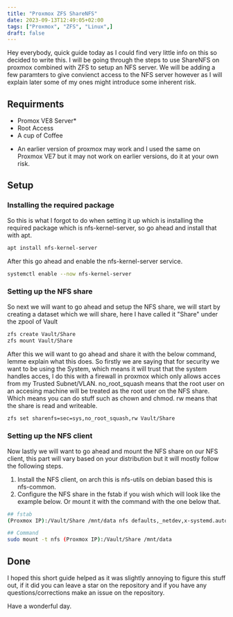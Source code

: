 ```yaml
---
title: "Proxmox ZFS ShareNFS"
date: 2023-09-13T12:49:05+02:00
tags: ["Proxmox", "ZFS", "Linux",]
draft: false
---
```


Hey everybody, quick guide today as I could find very little info on this so decided to write this. I will be going through the steps to use ShareNFS on proxmox combined with ZFS to setup an NFS server. We will be adding a few paramters to give convienct access to the NFS server however as I will explain later some of my ones might introduce some inherent risk.

## Requirments
- Promox VE8 Server*
- Root Access
- A cup of Coffee

* An earlier version of proxmox may work and I used the same on Proxmox VE7 but it may not work on earlier versions, do it at your own risk.

## Setup

### Installing the required package

So this is what I forgot to do when setting it up which is installing the required package which is nfs-kernel-server, so go ahead and install that with apt.

```bash
apt install nfs-kernel-server
```

After this go ahead and enable the nfs-kernel-server service.

```bash
systemctl enable --now nfs-kernel-server
```

### Setting up the NFS share

So next we will want to go ahead and setup the NFS share, we will start by creating a dataset which we will share, here I have called it "Share" under the zpool of Vault

```bash
zfs create Vault/Share
zfs mount Vault/Share
```

After this we will want to go ahead and share it with the below command, lemme explain what this does. So firstly we are saying that for security we want to be using the System, which means it will trust that the system handles acces, I do this with a firewall in proxmox which only allows acces from my Trusted Subnet/VLAN. no_root_squash means that the root user on an accesing machine will be treated as the root user on the NFS share. Which means you can do stuff such as chown and chmod. rw means that the share is read and writeable.

```bash
zfs set sharenfs=sec=sys,no_root_squash,rw Vault/Share
```

### Setting up the NFS client

Now lastly we will want to go ahead and mount the NFS share on our NFS client, this part will vary based on your distribution but it will mostly follow the following steps.

1. Install the NFS client, on arch this is nfs-utils on debian based this is nfs-common.
2. Configure the NFS share in the fstab if you wish which will look like the example below. Or mount it with the command with the one below that.


```bash
## fstab
(Proxmox IP):/Vault/Share /mnt/data nfs defaults,_netdev,x-systemd.automount,noauto 0 0

## Command
sudo mount -t nfs (Proxmox IP):/Vault/Share /mnt/data
```

## Done

I hoped this short guide helped as it was slightly annoying to figure this stuff out, if it did you can leave a star on the repository and if you have any questions/corrections make an issue on the repository.

Have a wonderful day.
